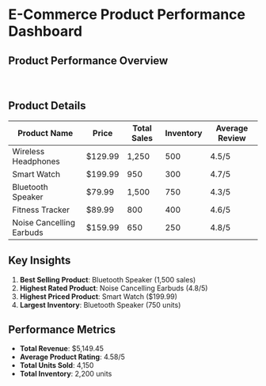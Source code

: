# E-Commerce Product Performance Dashboard

## Product Performance Overview

<div style="width: 100%; display: flex; flex-wrap: wrap; justify-content: space-between;">
    <div style="width: 48%;">
        <canvas id="salesChart"></canvas>
    </div>
    <div style="width: 48%;">
        <canvas id="reviewChart"></canvas>
    </div>
    <div style="width: 48%; margin-top: 20px;">
        <canvas id="quantityChart"></canvas>
    </div>
    <div style="width: 48%; margin-top: 20px;">
        <canvas id="priceChart"></canvas>
    </div>
</div>

<script src="https://cdn.jsdelivr.net/npm/chart.js"></script>
<script>
// E-commerce Product Data
const productData = {
    products: [
        { name: 'Wireless Headphones', price: 129.99, sales: 1250, quantity: 500, reviews: 4.5 },
        { name: 'Smart Watch', price: 199.99, sales: 950, quantity: 300, reviews: 4.7 },
        { name: 'Bluetooth Speaker', price: 79.99, sales: 1500, quantity: 750, reviews: 4.3 },
        { name: 'Fitness Tracker', price: 89.99, sales: 800, quantity: 400, reviews: 4.6 },
        { name: 'Noise Cancelling Earbuds', price: 159.99, sales: 650, quantity: 250, reviews: 4.8 }
    ]
};

// Sales Chart
new Chart(document.getElementById('salesChart'), {
    type: 'bar',
    data: {
        labels: productData.products.map(p => p.name),
        datasets: [{
            label: 'Total Sales',
            data: productData.products.map(p => p.sales),
            backgroundColor: 'rgba(75, 192, 192, 0.6)',
            borderColor: 'rgba(75, 192, 192, 1)',
            borderWidth: 1
        }]
    },
    options: {
        responsive: true,
        plugins: {
            title: { display: true, text: 'Product Sales Performance' }
        }
    }
});

// Reviews Chart
new Chart(document.getElementById('reviewChart'), {
    type: 'radar',
    data: {
        labels: productData.products.map(p => p.name),
        datasets: [{
            label: 'Customer Reviews',
            data: productData.products.map(p => p.reviews),
            backgroundColor: 'rgba(255, 99, 132, 0.2)',
            borderColor: 'rgba(255, 99, 132, 1)',
            pointBackgroundColor: 'rgba(255, 99, 132, 1)'
        }]
    },
    options: {
        responsive: true,
        plugins: {
            title: { display: true, text: 'Product Ratings' }
        }
    }
});

// Quantity Chart
new Chart(document.getElementById('quantityChart'), {
    type: 'pie',
    data: {
        labels: productData.products.map(p => p.name),
        datasets: [{
            data: productData.products.map(p => p.quantity),
            backgroundColor: [
                'rgba(255, 206, 86, 0.6)',
                'rgba(54, 162, 235, 0.6)',
                'rgba(255, 99, 132, 0.6)',
                'rgba(75, 192, 192, 0.6)',
                'rgba(153, 102, 255, 0.6)'
            ]
        }]
    },
    options: {
        responsive: true,
        plugins: {
            title: { display: true, text: 'Inventory Quantity' }
        }
    }
});

// Price Chart
new Chart(document.getElementById('priceChart'), {
    type: 'line',
    data: {
        labels: productData.products.map(p => p.name),
        datasets: [{
            label: 'Product Prices',
            data: productData.products.map(p => p.price),
            backgroundColor: 'rgba(153, 102, 255, 0.2)',
            borderColor: 'rgba(153, 102, 255, 1)',
            tension: 0.1
        }]
    },
    options: {
        responsive: true,
        plugins: {
            title: { display: true, text: 'Product Pricing' }
        }
    }
});
</script>

## Product Details

| Product Name | Price | Total Sales | Inventory | Average Review |
|-------------|-------|-------------|-----------|----------------|
| Wireless Headphones | $129.99 | 1,250 | 500 | 4.5/5 |
| Smart Watch | $199.99 | 950 | 300 | 4.7/5 |
| Bluetooth Speaker | $79.99 | 1,500 | 750 | 4.3/5 |
| Fitness Tracker | $89.99 | 800 | 400 | 4.6/5 |
| Noise Cancelling Earbuds | $159.99 | 650 | 250 | 4.8/5 |

## Key Insights

1. **Best Selling Product**: Bluetooth Speaker (1,500 sales)
2. **Highest Rated Product**: Noise Cancelling Earbuds (4.8/5)
3. **Highest Priced Product**: Smart Watch ($199.99)
4. **Largest Inventory**: Bluetooth Speaker (750 units)

## Performance Metrics

- **Total Revenue**: $5,149.45
- **Average Product Rating**: 4.58/5
- **Total Units Sold**: 4,150
- **Total Inventory**: 2,200 units
